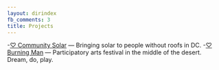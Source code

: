 ```yaml
---
layout: dirindex
fb_comments: 3
title: Projects
---
```


-[&#9825; Community Solar](http://www.districtcommunity.solar/) — Bringing solar to people without roofs in DC.
-[&#9825; Burning Man](http://burningman.org/) — Participatory arts festival in the middle of the desert. Dream, do, play.
